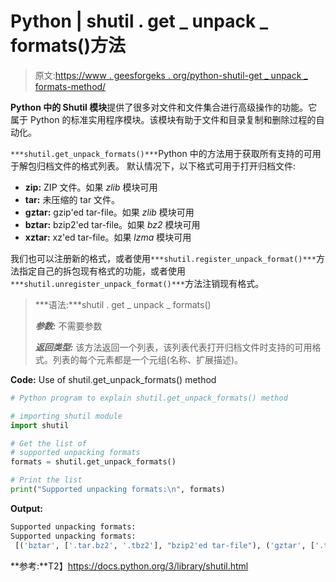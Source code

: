 # Python | shutil . get _ unpack _ formats()方法

> 原文:[https://www . geesforgeks . org/python-shutil-get _ unpack _ formats-method/](https://www.geeksforgeeks.org/python-shutil-get_unpack_formats-method/)

**Python 中的 Shutil 模块**提供了很多对文件和文件集合进行高级操作的功能。它属于 Python 的标准实用程序模块。该模块有助于文件和目录复制和删除过程的自动化。

`***shutil.get_unpack_formats()***`Python 中的方法用于获取所有支持的可用于解包归档文件的格式列表。
默认情况下，以下格式可用于打开归档文件:

*   **zip:** ZIP 文件。如果 *zlib* 模块可用
*   **tar:** 未压缩的 tar 文件。
*   **gztar:** gzip'ed tar-file。如果 *zlib* 模块可用
*   **bztar:** bzip2'ed tar-file。如果 *bz2* 模块可用
*   **xztar:** xz'ed tar-file。如果 *lzma* 模块可用

我们也可以注册新的格式，或者使用`***shutil.register_unpack_format()***`方法指定自己的拆包现有格式的功能，或者使用`***shutil.unregister_unpack_format()***`方法注销现有格式。

> ***语法:***shutil . get _ unpack _ formats()
> 
> ***参数:*** 不需要参数
> 
> ***返回类型:*** 该方法返回一个列表，该列表代表打开归档文件时支持的可用格式。列表的每个元素都是一个元组(名称、扩展描述)。

**Code:** Use of shutil.get_unpack_formats() method

```py
# Python program to explain shutil.get_unpack_formats() method 

# importing shutil module 
import shutil

# Get the list of 
# supported unpacking formats
formats = shutil.get_unpack_formats()

# Print the list
print("Supported unpacking formats:\n", formats)
```

**Output:**

```py
Supported unpacking formats:
Supported unpacking formats:
 [('bztar', ['.tar.bz2', '.tbz2'], "bzip2'ed tar-file"), ('gztar', ['.tar.gz', '.tgz'], "gzip'ed tar-file"), ('tar', ['.tar'], 'uncompressed tar file'), ('xztar', ['.tar.xz', '.txz'], "xz'ed tar-file"), ('zip', ['.zip'], 'ZIP file')]

```

**参考:**T2】https://docs.python.org/3/library/shutil.html